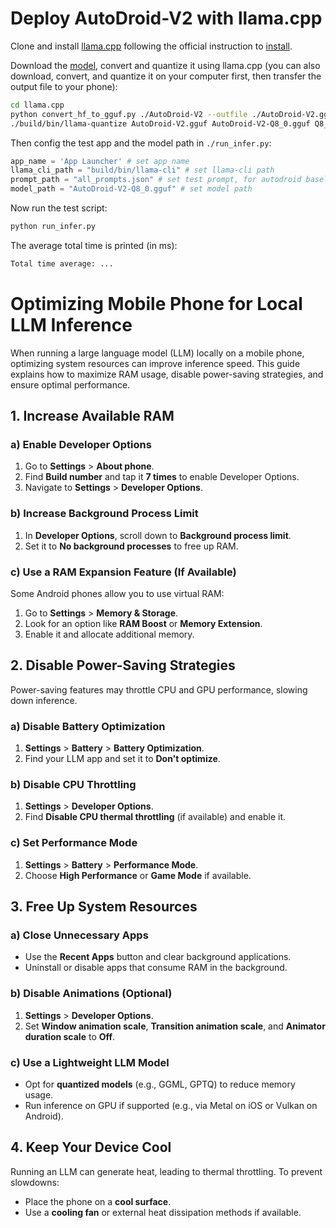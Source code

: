 # Deploy AutoDroid-V2 with llama.cpp

Clone and install [llama.cpp](https://github.com/ggerganov/llama.cpp) following the official instruction to [install](https://github.com/ggml-org/llama.cpp/blob/master/docs/android.md).

Download the [model](https://huggingface.co/BlitherBoom/AutoDroid-V2), convert and quantize it using llama.cpp (you can also download, convert, and quantize it on your computer first, then transfer the output file to your phone):
```bash
cd llama.cpp
python convert_hf_to_gguf.py ./AutoDroid-V2 --outfile ./AutoDroid-V2.gguf --outtype f16
./build/bin/llama-quantize AutoDroid-V2.gguf AutoDroid-V2-Q8_0.gguf Q8_0
```

Then config the test app and the model path in `./run_infer.py`:
```python
app_name = 'App Launcher' # set app name
llama_cli_path = "build/bin/llama-cli" # set llama-cli path
prompt_path = "all_prompts.json" # set test prompt, for autodroid baseline, replace with "autodroid_all_prompts.json"   
model_path = "AutoDroid-V2-Q8_0.gguf" # set model path
```

Now run the test script:
```bash
python run_infer.py
```

The average total time is printed (in ms):
```bash
Total time average: ...
```

# Optimizing Mobile Phone for Local LLM Inference

When running a large language model (LLM) locally on a mobile phone, optimizing system resources can improve inference speed. This guide explains how to maximize RAM usage, disable power-saving strategies, and ensure optimal performance.

## 1. Increase Available RAM
### a) Enable Developer Options
1. Go to **Settings** > **About phone**.
2. Find **Build number** and tap it **7 times** to enable Developer Options.
3. Navigate to **Settings** > **Developer Options**.

### b) Increase Background Process Limit
1. In **Developer Options**, scroll down to **Background process limit**.
2. Set it to **No background processes** to free up RAM.

### c) Use a RAM Expansion Feature (If Available)
Some Android phones allow you to use virtual RAM:
1. Go to **Settings** > **Memory & Storage**.
2. Look for an option like **RAM Boost** or **Memory Extension**.
3. Enable it and allocate additional memory.

## 2. Disable Power-Saving Strategies
Power-saving features may throttle CPU and GPU performance, slowing down inference.

### a) Disable Battery Optimization
1. **Settings** > **Battery** > **Battery Optimization**.
2. Find your LLM app and set it to **Don't optimize**.

### b) Disable CPU Throttling
1. **Settings** > **Developer Options**.
2. Find **Disable CPU thermal throttling** (if available) and enable it.

### c) Set Performance Mode
1. **Settings** > **Battery** > **Performance Mode**.
2. Choose **High Performance** or **Game Mode** if available.

## 3. Free Up System Resources
### a) Close Unnecessary Apps
- Use the **Recent Apps** button and clear background applications.
- Uninstall or disable apps that consume RAM in the background.

### b) Disable Animations (Optional)
1. **Settings** > **Developer Options**.
2. Set **Window animation scale**, **Transition animation scale**, and **Animator duration scale** to **Off**.

### c) Use a Lightweight LLM Model
- Opt for **quantized models** (e.g., GGML, GPTQ) to reduce memory usage.
- Run inference on GPU if supported (e.g., via Metal on iOS or Vulkan on Android).

## 4. Keep Your Device Cool
Running an LLM can generate heat, leading to thermal throttling. To prevent slowdowns:
- Place the phone on a **cool surface**.
- Use a **cooling fan** or external heat dissipation methods if available.
